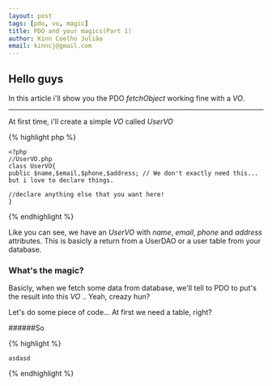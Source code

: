 ```yaml
---
layout: post
tags: [pdo, vo, magic]
title: PDO and your magics(Part 1)
author: Kinn Coelho Julião
email: kinncj@gmail.com
---
```

## Hello guys

In this article i'll show you the PDO _fetchObject_ working fine with a _VO_.

***

At first time, i'll create a simple _VO_ called _UserVO_

{% highlight php %}

    <?php
    //UserVO.php
    class UserVO{
    public $name,$email,$phone,$address; // We don't exactly need this... but i love to declare things.
        
    //declare anything else that you want here!  
    }

{% endhighlight %}

Like you can see, we have an _UserVO_ with _name_, _email_, _phone_ and _address_ attributes.
This is basicly a return from a UserDAO or a user table from your database.

### What's the magic?

Basicly, when we fetch some data from database, we'll tell to PDO to put's the result into this _VO_ ..
Yeah, creazy hun?

Let's do some piece of code... 
At first we need a table, right?

######So

{% highlight %}
   
    asdasd
 
{% endhighlight %}
